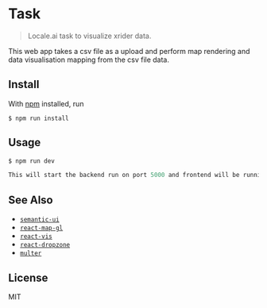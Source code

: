 # Task

> Locale.ai task to visualize xrider data.

This web app takes a csv file as a upload and perform map rendering and data visualisation mapping from the csv file data.

## Install

With [npm](https://npmjs.org/) installed, run

```
$ npm run install
```

## Usage

```js
$ npm run dev

This will start the backend run on port 5000 and frontend will be running on port 3000 (if 3000 port is free else it ask for next port after 3000).
```

## See Also

- [`semantic-ui`](https://react.semantic-ui.com/)
- [`react-map-gl`](https://uber.github.io/react-map-gl/#/)
- [`react-vis`](https://uber.github.io/react-vis/)
- [`react-dropzone`](https://react-dropzone.netlify.com/)
- [`multer`](https://github.com/expressjs/multer)

## License

MIT

